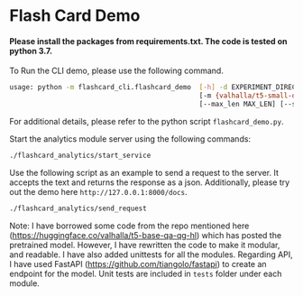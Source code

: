 # Flash Card Demo

#### Please install the packages from requirements.txt. The code is tested on python 3.7.

To Run the CLI  demo, please use the following command. 
```sh
usage: python -m flashcard_cli.flashcard_demo  [-h] -d EXPERIMENT_DIRECTORY -f FILE_NAME
                                               [-m {valhalla/t5-small-qa-qg-hl,valhalla/t5-base-qa-qg-hl}]
                                               [--max_len MAX_LEN] [--save_cards SAVE_CARDS]
```
For additional details, please refer to the python script `flashcard_demo.py`.

Start the analytics module server using the following commands:

```sh
./flashcard_analytics/start_service
```

Use the following script as an example to send a request to the server. It accepts the text and returns the 
response as a json. Additionally, please try out the demo here ```http://127.0.0.1:8000/docs```.

```sh
./flashcard_analytics/send_request 
```
Note: I have borrowed some code from the repo mentioned here (https://huggingface.co/valhalla/t5-base-qa-qg-hl) which has posted the pretrained model. However, I have rewritten the code to make it modular, and readable. I have also added unittests for all the modules. Regarding API, I have used FastAPI (https://github.com/tiangolo/fastapi) to create an endpoint for the model.
Unit tests are included in `tests` folder under each module.
